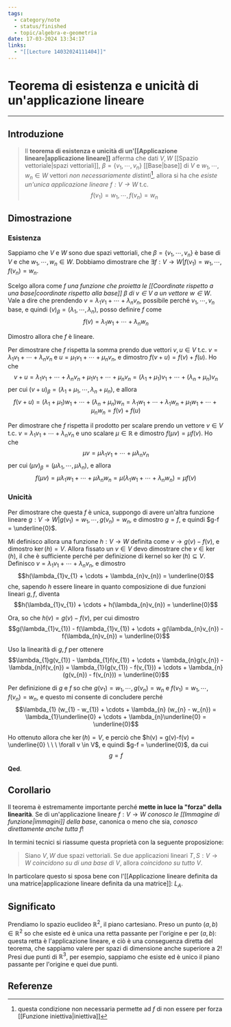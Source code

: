 ```yaml
---
tags:
  - category/note
  - status/finished
  - topic/algebra-e-geometria
date: 17-03-2024 13:34:17
links:
  - "[[Lecture 14032024111404]]"
---
```

# Teorema di esistenza e unicità di un'applicazione lineare
---
## Introduzione
> Il **teorema di esistenza e unicità di un'[[Applicazione lineare|applicazione lineare]]** afferma che dati $V, W$ [[Spazio vettoriale|spazi vettoriali]], $\beta = \{v_{1}, \cdots, v_{n}\}$ [[Base|base]] di $V$ e $w_{1}, \cdots, w_{n} \in W$ vettori _non necessariamente distinti_[^1], allora si ha che _esiste un'unica applicazione lineare $f: V \to W$_ t.c.
> $$f(v_{1}) = w_{1}, \cdots, f(v_{n}) = w_{n}$$

## Dimostrazione
### Esistenza
Sappiamo che $V$ e $W$ sono due spazi vettoriali, che $\beta = \{v_{1}, \cdots, v_{n}\}$ è base di $V$ e che $w_{1}, \cdots, w_{n} \in W$. Dobbiamo dimostrare che $\exists f: V \to W | f(v_{1}) = w_{1}, \cdots, f(v_{n}) = w_{n}$.

Scelgo allora come _$f$ una funzione che proietta le [[Coordinate rispetto a una base|coordinate rispetto alla base]] $\beta$ di $v \in V$ a un vettore $w \in W$_. Vale a dire che prendendo $v = \lambda_{1}v_{1} + \cdots + \lambda_{n}v_{n}$, possibile perché $v_{1}, \cdots, v_{n}$ base, e quindi $(v)_{\beta} = (\lambda_{1}, \cdots, \lambda_{n})$, posso definire $f$ come
$$f(v) = \lambda_{1}w_{1} + \cdots + \lambda_{n}w_{n}$$

Dimostro allora che $f$ è lineare.

Per dimostrare che $f$ rispetta la somma prendo due vettori $v, u \in V$ t.c. $v = \lambda_{1}v_{1} + \cdots + \lambda_{n}v_{n}$ e $u = \mu_{1}v_{1} + \cdots + \mu_{n}v_{n}$, e dimostro $f(v+u) = f(v)+f(u)$. Ho che
$$v+u = \lambda_{1}v_{1} + \cdots + \lambda_{n}v_{n} + \mu_{1}v_{1} + \cdots + \mu_{n}v_{n} = (\lambda_{1} + \mu_{1})v_{1} + \cdots + (\lambda_{n} + \mu_{n})v_{n}$$
per cui $(v + u)_{\beta} = (\lambda_{1}+\mu_{1}, \cdots, \lambda_{n}+\mu_{n})$, e allora
$$f(v + u) = (\lambda_{1}+\mu_{1})w_{1} + \cdots + (\lambda_{n}+\mu_{n})w_{n} = \lambda_{1}w_{1} + \cdots + \lambda_{1}w_{n} + \mu_{1}w_{1} + \cdots + \mu_{n}w_{n} = f(v) + f(u)$$

Per dimostrare che $f$ rispetta il prodotto per scalare prendo un vettore $v \in V$ t.c. $v = \lambda_{1}v_{1} + \cdots + \lambda_{n}v_{n}$ e uno scalare $\mu \in \mathbb{R}$ e dimostro $f(\mu v) = \mu f(v)$. Ho che
$$\mu v = \mu\lambda_{1}v_{1} + \cdots + \mu\lambda_{n}v_{n}$$
per cui $(\mu v)_{\beta} = (\mu\lambda_{1}, \cdots, \mu\lambda_{n})$, e allora
$$f(\mu v) = \mu\lambda_{1}w_{1} + \cdots + \mu\lambda_{n}w_{n} = \mu(\lambda_{1}w_{1} + \cdots + \lambda_{n}w_{n}) = \mu f(v)$$

### Unicità
Per dimostrare che questa $f$ è unica, suppongo di avere un'altra funzione lineare $g: V \to W | g(v_{1}) = w_{1}, \cdots, g(v_{n}) = w_{n}$, e dimostro $g = f$, e quindi $g-f = \underline{0}$.

Mi definisco allora una funzione $h: V \to W$ definita come $v \to g(v)-f(v)$, e dimostro $\ker(h) = V$. Allora fissato un $v \in V$ devo dimostrare che $v \in \ker(h)$, il che è sufficiente perché per definizione di kernel so $\ker(h) \subseteq V$. Definisco $v = \lambda_{1}v_{1} + \cdots + \lambda_{n}v_{n}$, e dimostro
$$h(\lambda_{1}v_{1} + \cdots + \lambda_{n}v_{n}) = \underline{0}$$
che, sapendo $h$ essere lineare in quanto composizione di due funzioni lineari $g, f$, diventa
$$h(\lambda_{1}v_{1}) + \cdots + h(\lambda_{n}v_{n}) = \underline{0}$$

Ora, so che $h(v) = g(v)-f(v)$, per cui dimostro
$$g(\lambda_{1}v_{1}) - f(\lambda_{1}v_{1}) + \cdots + g(\lambda_{n}v_{n}) - f(\lambda_{n}v_{n}) = \underline{0}$$

Uso la linearità di $g, f$ per ottenere
$$\lambda_{1}g(v_{1}) - \lambda_{1}f(v_{1}) + \cdots + \lambda_{n}g(v_{n}) - \lambda_{n}f(v_{n}) = \lambda_{1}(g(v_{1}) - f(v_{1})) + \cdots + \lambda_{n}(g(v_{n}) - f(v_{n})) = \underline{0}$$

Per definizione di $g$ e $f$ so che $g(v_{1}) = w_{1}, \cdots, g(v_{n}) = w_{n}$ e $f(v_{1}) = w_{1}, \cdots, f(v_{n}) = w_{n}$, e questo mi consente di concludere perché
$$\lambda_{1} (w_{1} - w_{1}) + \cdots + \lambda_{n} (w_{n} - w_{n}) = \lambda_{1}\underline{0} + \cdots + \lambda_{n}\underline{0} = \underline{0}$$

Ho ottenuto allora che $\ker(h) = V$, e perciò che $h(v) = g(v)-f(v) = \underline{0} \ \ \ \forall v \in V$, e quindi $g-f = \underline{0}$, da cui
$$g = f$$

**Qed**.

## Corollario
Il teorema è estremamente importante perché **mette in luce la "forza" della linearità**. Se di un'applicazione lineare $f: V \to W$ _conosco le [[Immagine di funzione|immagini]] della base_, canonica o meno che sia, _conosco direttamente anche tutta $f$_!

In termini tecnici si riassume questa proprietà con la seguente proposizione:
> Siano $V, W$ due spazi vettoriali. Se due applicazioni lineari $T, S: V \to W$ _coincidono su di una base di $V$_, allora _coincidono su tutto $V$_.

In particolare questo si sposa bene con l'[[Applicazione lineare definita da una matrice|applicazione lineare definita da una matrice]]: $L_{A}$.

## Significato
Prendiamo lo spazio euclideo $\mathbb{R}^{2}$, il piano cartesiano. Preso un punto $(a, b) \in \mathbb{R}^{2}$ so che esiste ed è unica una retta passante per l'origine e per $(a, b)$: questa retta è l'applicazione lineare, e ciò è una conseguenza diretta del teorema, che sappiamo valere per spazi di dimensione anche superiore a $2$! Presi due punti di $\mathbb{R}^{3}$, per esempio, sappiamo che esiste ed è unico il piano passante per l'origine e quei due punti.

## Referenze
[^1]: questa condizione non necessaria permette ad $f$ di non essere per forza [[Funzione iniettiva|iniettiva]]